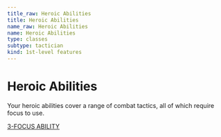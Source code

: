```yaml
---
title_raw: Heroic Abilities
title: Heroic Abilities
name_raw: Heroic Abilities
name: Heroic Abilities
type: classes
subtype: tactician
kind: 1st-level features
---
```


# Heroic Abilities

Your heroic abilities cover a range of combat tactics, all of which require focus to use.

[3-FOCUS ABILITY](./3-Focus%20Ability.md)

